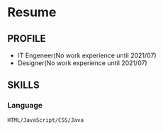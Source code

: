 # Resume
## PROFILE
* IT Engeneer(No work experience until 2021/07)
* Designer(No work experience until 2021/07)

## SKILLS
### Language
```
HTML/JavaScript/CSS/Java
```